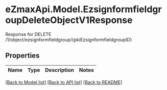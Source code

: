 # eZmaxApi.Model.EzsignformfieldgroupDeleteObjectV1Response
Response for DELETE /1/object/ezsignformfieldgroup/{pkiEzsignformfieldgroupID}

## Properties

Name | Type | Description | Notes
------------ | ------------- | ------------- | -------------

[[Back to Model list]](../README.md#documentation-for-models) [[Back to API list]](../README.md#documentation-for-api-endpoints) [[Back to README]](../README.md)

